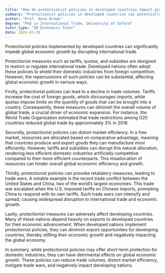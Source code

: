 ```yaml
---
title: "How do protectionist policies in developed countries impact global economic growth?"
summary: "Protectionist policies in developed countries can potentially hinder global economic growth by disrupting international trade."
author: "Prof. Anna Brown"
degree: "PhD in International Trade, University of Oxford"
tutor_type: "IB Economics Tutor"
date: 2024-05-28
---
```


Protectionist policies implemented by developed countries can significantly impede global economic growth by disrupting international trade.

Protectionist measures such as tariffs, quotas, and subsidies are designed to restrict or regulate international trade. Developed nations often adopt these policies to shield their domestic industries from foreign competition. However, the repercussions of such policies can be substantial, affecting global economic growth in various ways.

Firstly, protectionist policies can lead to a decline in trade volumes. Tariffs increase the cost of foreign goods, which discourages imports, while quotas impose limits on the quantity of goods that can be brought into a country. Consequently, these measures can diminish the overall volume of global trade, a crucial driver of economic expansion. For instance, the World Trade Organization estimated that trade restrictions among G20 countries reduced global trade by approximately $3\%$ in $2018$.

Secondly, protectionist policies can distort market efficiency. In a free market, resources are allocated based on comparative advantage, meaning that countries produce and export goods they can manufacture most efficiently. However, tariffs and subsidies can disrupt this natural allocation, rendering less efficient domestic industries artificially competitive compared to their more efficient counterparts. This misallocation of resources can hinder overall global economic efficiency and growth.

Thirdly, protectionist policies can provoke retaliatory measures, leading to trade wars. A notable example is the recent trade conflict between the United States and China, two of the world’s largest economies. This trade war escalated when the U.S. imposed tariffs on Chinese imports, prompting China to respond with its own tariffs. Such trade wars can intensify and spread, causing widespread disruption to international trade and economic growth.

Lastly, protectionist measures can adversely affect developing countries. Many of these nations depend heavily on exports to developed countries for their economic advancement. When developed nations implement protectionist policies, they can diminish export opportunities for developing countries, thereby stifling their economic growth and negatively impacting the global economy.

In summary, while protectionist policies may offer short-term protection for domestic industries, they can have detrimental effects on global economic growth. These policies can reduce trade volumes, distort market efficiency, instigate trade wars, and negatively impact developing nations.
    